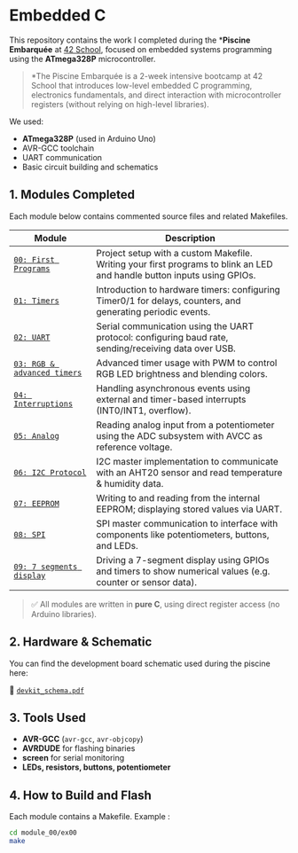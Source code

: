 # Embedded C

This repository contains the work I completed during the ***Piscine Embarquée** at [42 School](https://42.fr/), focused on embedded systems programming using the **ATmega328P** microcontroller.

>*The Piscine Embarquée is a 2-week intensive bootcamp at 42 School that introduces low-level embedded C programming, electronics fundamentals, and direct interaction with microcontroller registers (without relying on high-level libraries).

We used:
- **ATmega328P** (used in Arduino Uno)
- AVR-GCC toolchain
- UART communication
- Basic circuit building and schematics


## 1. Modules Completed

Each module below contains commented source files and related Makefiles.

| Module | Description |
|--------|-------------|
| [`00: First Programs`](./module_00/) | Project setup with a custom Makefile. Writing your first programs to blink an LED and handle button inputs using GPIOs. |
| [`01: Timers`](./module_01/)         | Introduction to hardware timers: configuring Timer0/1 for delays, counters, and generating periodic events. |
| [`02: UART`](./module_02/)           | Serial communication using the UART protocol: configuring baud rate, sending/receiving data over USB.       |
| [`03: RGB & advanced timers`](./module_03/) | Advanced timer usage with PWM to control RGB LED brightness and blending colors.                     |
| [`04: Interruptions`](./module_04/)  | Handling asynchronous events using external and timer-based interrupts (INT0/INT1, overflow).               |
| [`05: Analog`](./module_05/) | Reading analog input from a potentiometer using the ADC subsystem with AVCC as reference voltage.                   |
| [`06: I2C Protocol`](./module_06/)   | I2C master implementation to communicate with an AHT20 sensor and read temperature & humidity data.         |
| [`07: EEPROM`](./module_07/)         | Writing to and reading from the internal EEPROM; displaying stored values via UART.                         |
| [`08: SPI`](./module_08/)            | SPI master communication to interface with components like potentiometers, buttons, and LEDs.               |
| [`09: 7 segments display`](./module_09/)  | Driving a 7-segment display using GPIOs and timers to show numerical values (e.g. counter or sensor data).  |

> ✅ All modules are written in **pure C**, using direct register access (no Arduino libraries).


## 2. Hardware & Schematic

You can find the development board schematic used during the piscine here:

📁 [`devkit_schema.pdf`](./devkit_schema.pdf)


## 3. Tools Used

- **AVR-GCC** (`avr-gcc`, `avr-objcopy`)
- **AVRDUDE** for flashing binaries
- **screen** for serial monitoring
- **LEDs, resistors, buttons, potentiometer**


## 4. How to Build and Flash

Each module contains a Makefile. Example :

```bash
cd module_00/ex00
make
